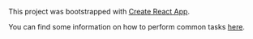 This project was bootstrapped with [Create React App](https://github.com/facebookincubator/create-react-app).

You can find some information on how to perform common tasks [here](https://github.com/facebookincubator/create-react-app/blob/master/packages/react-scripts/template/README.md).

## 
